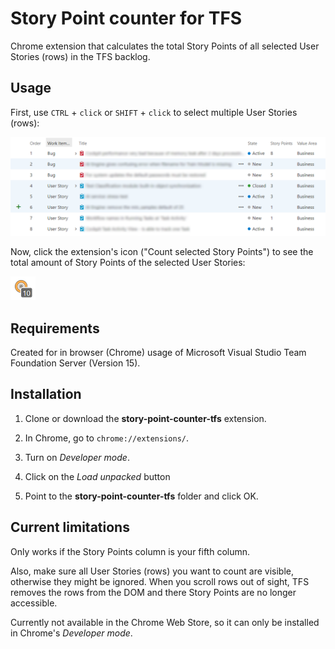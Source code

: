 # Story Point counter for TFS

Chrome extension that calculates the total Story Points of all selected User Stories (rows) in the TFS backlog.



## Usage

First, use `CTRL` + `click` or `SHIFT` + `click` to select multiple User Stories (rows):

![selected-rows](images/selected-rows.png)



Now, click the extension's icon ("Count selected Story Points") to see the total amount of Story Points of the selected User Stories:

![counted-story-points](images/counted-story-points.png)



## Requirements

Created for in browser (Chrome) usage of Microsoft Visual Studio Team Foundation Server (Version 15).



## Installation

1. Clone or download the **story-point-counter-tfs** extension.

2. In Chrome, go to `chrome://extensions/`.

3. Turn on *Developer mode*.

4. Click on the *Load unpacked* button

5. Point to the **story-point-counter-tfs** folder and click OK.

   

## Current limitations

Only works if the Story Points column is your fifth column. 

Also, make sure all User Stories (rows) you want to count are visible, otherwise they might be ignored. When you scroll rows out of sight, TFS removes the rows from the DOM and there Story Points are no longer accessible.

Currently not available in the Chrome Web Store, so it can only be installed in Chrome's *Developer mode*. 